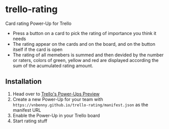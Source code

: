 # trello-rating

Card rating Power-Up for Trello

- Press a button on a card to pick the rating of importance you think it needs
- The rating appear on the cards and on the board, and on the button itself if the card is open
- The rating of all memebers is summed and then devided by the number or raters, colors of green, yellow and red are displayed according the sum of the acumulated rating amount.


## Installation

1. Head over to [Trello's Power-Ups Preview](https://trello.com/power-up-preview)
2. Create a new Power-Up for your team with `https://vnbenny.github.io/trello-rating/manifest.json` as the manifest URL
3. Enable the Power-Up in your Trello board
4. Start rating stuff
